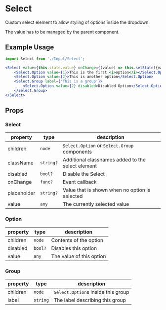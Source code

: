 # Select

Custom select element to allow styling of options inside the dropdown. 

The value has to be managed by the parent component.

## Example Usage

```jsx
import Select from './Input/Select';

<Select value={this.state.value} onChange={(value) => this.setState({value})}>
    <Select.Option value={1}>This is the first <i>option</i></Select.Option>
    <Select.Option value={2}>This is another option</Select.Option>
    <Select.Group label={'This is a group'}>
        <Select.Option value={2} disabled>Disabled Option</Select.Option>
    </Select.Group>
</Select>
```

## Props
### Select

| property    | type      | description                                       |
| ----------- | --------- | ------------------------------------------------- |
| children    | `node`    | `Select.Option` or `Select.Group` components      |
| className   | `string?` | Additional classnames added to the select element |
| disabled    | `bool?`   | Disable the Select                                |
| onChange    | `func?`   | Event callback                                    |
| placeholder | `string?` | Value that is shown when no option is selected    |
| value       | `any`     | The currently selected value                      |

### Option

| property    | type      | description              |
| ----------- | --------- | ------------------------ |
| children    | `node`    | Contents of the option   |
| disabled    | `bool?`   | Disables this option     |
| value       | `any`     | The value of this option |

### Group

| property    | type      | description                        |
| ----------- | --------- | ---------------------------------- |
| children    | `node`    | `Select.Option`s inside this group |
| label       | `string`  | The label describing this group    |
